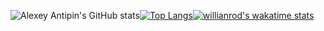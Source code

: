 ![Alexey Antipin's GitHub stats](https://github-readme-stats.vercel.app/api?username=scottyfionnghall&show_icons=true&theme=dracula)[![Top Langs](https://github-readme-stats.vercel.app/api/top-langs/?username=scottyfionnghall&theme=dracula&layout=compact)](https://github.com/anuraghazra/github-readme-stats)[![willianrod's wakatime stats](https://github-readme-stats.vercel.app/api/wakatime?username=@scottyfionnghall&theme=dracula)](https://github.com/anuraghazra/github-readme-stats)
